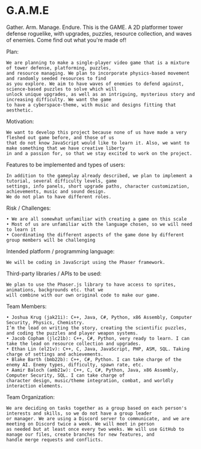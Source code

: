 # G.A.M.E
Gather. Arm. Manage. Endure. This is the GAME. A 2D platformer tower defense roguelike, with upgrades, puzzles, resource collection, and waves of enemies. Come find out what you're made of!

Plan:

    We are planning to make a single-player video game that is a mixture of tower defense, platforming, puzzles, 
    and resource managing. We plan to incorporate physics-based movement and randomly seeded resources to find 
    as you explore. We aim to have waves of enemies to defend against, science-based puzzles to solve which will 
    unlock unique upgrades, as well as an intriguing, mysterious story and increasing difficulty. We want the game 
    to have a cyberspace-theme, with music and designs fitting that aesthetic. 

Motivation:

    We want to develop this project because none of us have made a very fleshed out game before, and those of us
    that do not know JavaScript would like to learn it. Also, we want to make something that we have creative liberty 
    in and a passion for, so that we stay excited to work on the project.

Features to be implemented and types of users:

    In addition to the gameplay already described, we plan to implement a tutorial, several difficulty levels, game 
    settings, info panels, short upgrade paths, character customization, achievements, music and sound design. 
    We do not plan to have different roles.

Risk / Challenges:

    • We are all somewhat unfamiliar with creating a game on this scale
    • Most of us are unfamiliar with the language chosen, so we will need to learn it
    • Coordinating the different aspects of the game done by different group members will be challenging

Intended platform / programming language:

    We will be coding in JavaScript using the Phaser framework.

Third-party libraries / APIs to be used:

    We plan to use the Phaser.js library to have access to sprites, animations, backgrounds etc. that we 
    will combine with our own original code to make our game. 

Team Members:

    • Joshua Krug (jak21i): C++, Java, C#, Python, x86 Assembly, Computer Security, Physics, Chemistry. 
    I’m the lead on writing the story, creating the scientific puzzles, and coding the puzzles and player weapon systems.
    • Jacob Copham (jlc21b): C++, C#, Python, very ready to learn. I can take the lead on resource collection and upgrades.
    • Ethan Lin (el21v): C++, C, Java, JavaScript, PHP, ASM, SQL. Taking charge of settings and achievements.
    • Blake Barth (bmb22b): C++, C#, Python. I can take charge of the enemy AI. Enemy types, difficulty, spawn rate, etc.
    • Aamir Baloch (amb21w): C++, C, C#, Python, Java, x86 Assembly, Computer Security, SQL. I can take charge of 
    character design, music/theme integration, combat, and worldly interaction elements.
    
Team Organization:  

    We are deciding on tasks together as a group based on each person's interests and skills, so we do not have a group leader 
    or manager. We are using a Discord server to communicate, and we are meeting on Discord twice a week. We will meet in person
    as needed but at least once every two weeks. We will use GitHub to manage our files, create branches for new features, and 
    handle merge requests and conflicts. 
